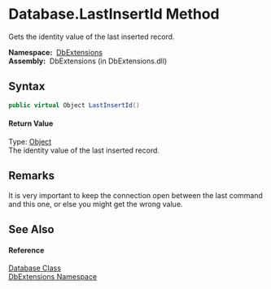 Database.LastInsertId Method
============================
  Gets the identity value of the last inserted record.

  **Namespace:**  [DbExtensions][1]  
  **Assembly:**  DbExtensions (in DbExtensions.dll)

Syntax
------

```csharp
public virtual Object LastInsertId()
```

#### Return Value
Type: [Object][2]  
The identity value of the last inserted record.

Remarks
-------
 It is very important to keep the connection open between the last command and this one, or else you might get the wrong value. 

See Also
--------

#### Reference
[Database Class][3]  
[DbExtensions Namespace][1]  

[1]: ../README.md
[2]: http://msdn.microsoft.com/en-us/library/e5kfa45b
[3]: README.md